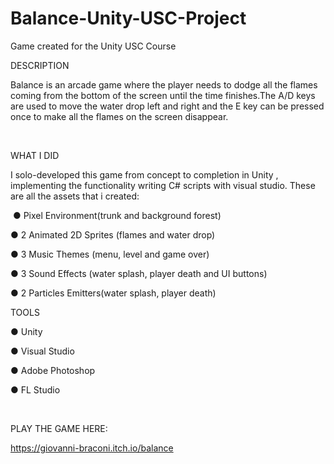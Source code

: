 # Balance-Unity-USC-Project
Game created for the Unity USC Course

DESCRIPTION



Balance is an arcade game where the player needs to dodge all the flames coming from the bottom of the screen until the time finishes.The A/D keys are used to move the water drop left and right and the E key can be pressed once to make all the flames on the screen disappear.

​

WHAT I DID

 

I solo-developed this game from concept to completion in Unity , implementing the functionality writing C# scripts with visual studio. These are all the assets that i created:

​
● Pixel Environment(trunk and background forest)

● 2 Animated 2D Sprites (flames and water drop)

● 3 Music Themes (menu, level and game over)

● 3 Sound Effects (water splash, player death and UI buttons)

● 2 Particles Emitters(water splash, player death)

 

TOOLS

 

● Unity

● Visual Studio

● Adobe Photoshop

● FL Studio

​

PLAY THE GAME HERE:

https://giovanni-braconi.itch.io/balance
